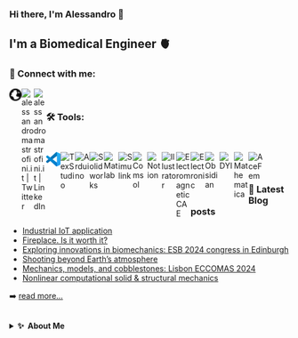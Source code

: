 ### Hi there, I'm Alessandro 👋

## I'm a Biomedical Engineer 🫀

### 🔗 Connect with me:

[<img align="left" alt="alessandromastrofini.it" width="22px" src="https://raw.githubusercontent.com/iconic/open-iconic/master/svg/globe.svg" />](https://alessandromastrofini.it)
[<img align="left" alt="alessandromastrofini.it | Twitter" width="22px" src="https://cdn.jsdelivr.net/npm/simple-icons@v3/icons/twitter.svg" />](https://twitter.com/alessandro_mstr)
[<img align="left" alt="alessandromastrofini.it | LinkedIn" width="22px" src="https://cdn.jsdelivr.net/npm/simple-icons@v3/icons/linkedin.svg" />](https://www.linkedin.com/in/alessandro-mastrofini/)

<br />

### 🛠 Tools:
<br>

[<img align="left" alt="Visual Studio Code" width="26px" src="https://raw.githubusercontent.com/github/explore/80688e429a7d4ef2fca1e82350fe8e3517d3494d/topics/visual-studio-code/visual-studio-code.png" />](https://alessandromastrofini.it/category/data-processing/)
[<img align="left" alt="TexStudio" width="26px" src="https://upload.wikimedia.org/wikipedia/commons/thumb/2/2a/TeXstudio_Logo.svg/1024px-TeXstudio_Logo.svg.png" />](https://alessandromastrofini.it/)
[<img align="left" alt="Arduino" width="26px" src="https://brandslogos.com/wp-content/uploads/images/large/arduino-logo-1.png" />](https://alessandromastrofini.it/category/arduino/)
[<img align="left" alt="Solidworks" width="26px" src="https://img.icons8.com/color/480/solidworks.png" />](https://alessandromastrofini.it/category/cad/)
[<img align="left" alt="Matlab" width="26px" src="https://upload.wikimedia.org/wikipedia/commons/thumb/2/21/Matlab_Logo.png/667px-Matlab_Logo.png" />](https://alessandromastrofini.it/category/matlab/)
[<img align="left" alt="Simulink" width="26px" src="https://upload.wikimedia.org/wikipedia/commons/3/36/Simulink_Logo_%28non-wordmark%29.png" />](https://alessandromastrofini.it/category/matlab/)
[<img align="left" alt="Comsol" width="26px" src="https://www.file-extensions.org/imgs/app-icon/128/5933/comsol-multiphysics-icon.png" />](https://alessandromastrofini.it/)
[<img align="left" alt="Notion" width="26px" src="https://www.marcobalzerani.it/wp-content/uploads/2020/12/notion-logo-no-background.png" />](https://alessandromastrofini.it/category/notion/)
[<img align="left" alt="Illustrator" width="26px" src="https://upload.wikimedia.org/wikipedia/commons/thumb/f/fb/Adobe_Illustrator_CC_icon.svg/788px-Adobe_Illustrator_CC_icon.svg.png" />](https://alessandromastrofini.it/)
[<img align="left" alt="Electromagnetic CAE" width="26px" src="https://upload.wikimedia.org/wikipedia/commons/3/34/AntennaPod_logo.png" />](https://alessandromastrofini.it/)
[<img align="left" alt="Electronic" width="26px" src="https://play-lh.googleusercontent.com/PaDArLHTXyLBbx2S_bK955DkfNry407XmB9zm6by-7NEmmNfQFiM9VxMFeBlVLCm4LY" />](https://alessandromastrofini.it/category/elettronica/)
[<img align="left" alt="Obsidian" width="26px" src="https://forum.obsidian.md/uploads/default/original/2X/6/6df43bc4ee96f0a1b67ff3600caf6879b758a743.png" />](https://alessandromastrofini.it/)
[<img align="left" alt="DYI" width="26px" src="https://creazilla-store.fra1.digitaloceanspaces.com/cliparts/3414677/power-drill-clipart-md.png" />](https://alessandromastrofini.it/category/diy/)
[<img align="left" alt="Mathematica" width="26px" src="https://upload.wikimedia.org/wikipedia/commons/thumb/2/20/Mathematica_Logo.svg/1965px-Mathematica_Logo.svg.png" />](https://alessandromastrofini.it/category/wolfram/)
[<img align="left" alt="AceFem" width="30px" src="https://www.wolfram.com/products/applications/acefem/images/logo.gif" />](https://alessandromastrofini.it/category/acm/)




<br><br>

### 📕  Latest Blog posts
<!-- BLOG-POST-LIST:START -->
- [Industrial IoT application](https://alessandromastrofini.it/2024/08/12/industrial-iot-application/)
- [Fireplace. Is it worth it?](https://alessandromastrofini.it/2024/08/10/fireplace-is-it-worth-it/)
- [Exploring innovations in biomechanics: ESB 2024 congress in Edinburgh](https://alessandromastrofini.it/2024/07/03/esb-2024-biomechanics/)
- [Shooting beyond Earth’s atmosphere](https://alessandromastrofini.it/2024/06/24/shooting-beyond-earths-atmosphere/)
- [Mechanics, models, and cobblestones: Lisbon ECCOMAS 2024](https://alessandromastrofini.it/2024/06/07/mechanics-models-cobblestones-lisbon-eccomas-2024/)
- [Nonlinear computational solid &amp; structural mechanics](https://alessandromastrofini.it/2024/05/10/nonlinear-computational-solid-structural-mechanics/)
<!-- BLOG-POST-LIST:END -->
➡️ [read more...](https://alessandromastrofini.it)

<br>

<details>
  <summary><b>✨&nbsp;&nbsp;About&nbsp;Me</b></summary>
  <br/>
  
  I am a Biomedical Engineer. 
  
  I'm from Rome, Italy.
</details>  
